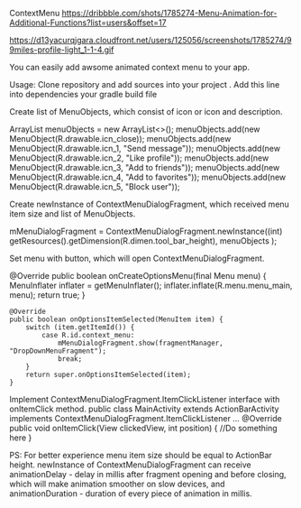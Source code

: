 ContextMenu 
https://dribbble.com/shots/1785274-Menu-Animation-for-Additional-Functions?list=users&offset=17

https://d13yacurqjgara.cloudfront.net/users/125056/screenshots/1785274/99miles-profile-light_1-1-4.gif

 You can easily add awsome animated context menu to  your app.

Usage:
Clone repository and add sources into your project .
 Add this line into dependencies your gradle build file

Create list of MenuObjects, which consist of icon or icon and description.

ArrayList<MenuObject> menuObjects = new ArrayList<>();
        menuObjects.add(new MenuObject(R.drawable.icn_close));
        menuObjects.add(new MenuObject(R.drawable.icn_1, "Send message"));
        menuObjects.add(new MenuObject(R.drawable.icn_2, "Like profile"));
        menuObjects.add(new MenuObject(R.drawable.icn_3, "Add to friends"));
        menuObjects.add(new MenuObject(R.drawable.icn_4, "Add to favorites"));
        menuObjects.add(new MenuObject(R.drawable.icn_5, "Block user"));

Create newInstance of ContextMenuDialogFragment, which received menu item size and list of MenuObjects.

 mMenuDialogFragment = ContextMenuDialogFragment.newInstance((int) getResources().getDimension(R.dimen.tool_bar_height), menuObjects );

Set menu with button, which will open ContextMenuDialogFragment.

@Override
    public boolean onCreateOptionsMenu(final Menu menu) {
        MenuInflater inflater = getMenuInflater();
        inflater.inflate(R.menu.menu_main, menu);
        return true;
    }

    @Override
    public boolean onOptionsItemSelected(MenuItem item) {
        switch (item.getItemId()) {
            case R.id.context_menu:
                mMenuDialogFragment.show(fragmentManager, "DropDownMenuFragment");
                break;
        }
        return super.onOptionsItemSelected(item);
    }

Implement ContextMenuDialogFragment.ItemClickListener interface with onItemClick       method.
public class MainActivity extends ActionBarActivity implements ContextMenuDialogFragment.ItemClickListener
…
 @Override
    public void onItemClick(View clickedView, int position) {
//Do something here
    }

PS: 
For better experience menu item size should be equal to ActionBar height.
newInstance of ContextMenuDialogFragment can receive animationDelay - delay in millis after fragment opening and before closing, which will make animation smoother on slow devices,
and animationDuration - duration of every piece of animation in millis. 
